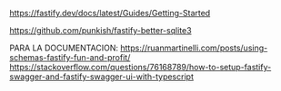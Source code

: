 


https://fastify.dev/docs/latest/Guides/Getting-Started

https://github.com/punkish/fastify-better-sqlite3



PARA LA DOCUMENTACION:
https://ruanmartinelli.com/posts/using-schemas-fastify-fun-and-profit/
https://stackoverflow.com/questions/76168789/how-to-setup-fastify-swagger-and-fastify-swagger-ui-with-typescript
